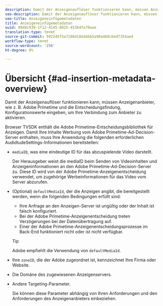 ```yaml
---
description: Damit der Anzeigenauflöser funktionieren kann, müssen Anzeigenanbieter, wie z. B. Adobe Primetime und die Entscheidungsfindung, Konfigurationswerte eingeben, um Ihre Verbindung zum Anbieter zu aktivieren.
seo-description: Damit der Anzeigenauflöser funktionieren kann, müssen Anzeigenanbieter, wie z. B. Adobe Primetime und die Entscheidungsfindung, Konfigurationswerte eingeben, um Ihre Verbindung zum Anbieter zu aktivieren.
seo-title: Anzeigeneinfügemetadaten
title: Anzeigeneinfügemetadaten
uuid: 8848c939-1f12-4145-8025-453b4fe79aae
translation-type: tm+mt
source-git-commit: 592245f5a7186d18dabbb5a98a468cbed7354aed
workflow-type: tm+mt
source-wordcount: '256'
ht-degree: 0%

---
```



# Übersicht {#ad-insertion-metadata-overview}

Damit der Anzeigenauflöser funktionieren kann, müssen Anzeigenanbieter, wie z. B. Adobe Primetime und die Entscheidungsfindung, Konfigurationswerte eingeben, um Ihre Verbindung zum Anbieter zu aktivieren.

Browser TVSDK enthält die Adobe Primetime-Entscheidungsbibliothek für Anzeigen. Damit Ihre Inhalte Werbung vom Adobe Primetime-Ad-Decision-Server enthalten, muss Ihre Anwendung die folgenden erforderlichen AudidtudeSettings-Informationen bereitstellen:

* `mediaID`, was eine eindeutige ID für das abzuspielende Video darstellt.

   Der Herausgeber weist die mediaID beim Senden von Videoinhalten und Anzeigeninformationen an den Adobe Primetime-Ad-Decision-Server zu. Diese ID wird von der Adobe Primetime-Anzeigenentscheidung verwendet, um zugehörige Werbeinformationen für das Video vom Server abzurufen.

* (Optional) `defaultMediaId`, der die Anzeigen angibt, die bereitgestellt werden, wenn die folgenden Bedingungen erfüllt sind:

   * Ihre Anfrage an den Anzeigen-Server ist ungültig oder der Inhalt ist falsch konfiguriert.
   * Bei der Adobe Primetime-Anzeigenentscheidung treten Verzögerungen bei der Datenübertragung auf.
   * Einer der Adobe Primetime-Anzeigenentscheidungsprozesse im Back-End funktioniert nicht oder ist nicht verfügbar.

   >[!TIP]
   >
   >Adobe empfiehlt die Verwendung von `defaultMediaId`.

* Ihre `zoneID`, die der Adobe zugeordnet ist, kennzeichnet Ihre Firma oder Website.
* Die Domäne des zugewiesenen Anzeigenservers.
* Andere Targeting-Parameter.

   Sie können diese Parameter abhängig von Ihren Anforderungen und den Anforderungen des Anzeigenanbieters einbeziehen.